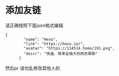 # 添加友链
请正确按照下面json格式编辑
```
{
        "name": "Hexo",
        "link": "https://hexo.io/",
        "avatar": "https://114514.homo/191.png",
        "descr": "快速、简单且强大的网志框架"
      }
```
然后pr
请勿乱修改其他人的

